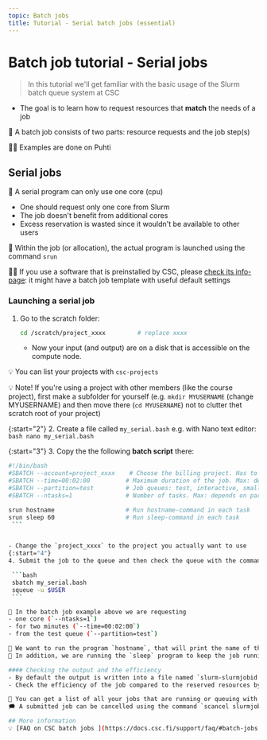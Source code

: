 ```yaml
---
topic: Batch jobs
title: Tutorial - Serial batch jobs (essential)
---
```


# Batch job tutorial - Serial jobs

> In this tutorial we'll get familiar with the basic usage of the Slurm batch queue system at CSC
- The goal is to learn how to request resources that **match** the needs of a job  

💬 A batch job consists of two parts: resource requests and the job step(s)

☝🏻 Examples are done on Puhti 

## Serial jobs

💬 A serial program can only use one core (cpu)
   - One should request only one core from Slurm
   - The job doesn't benefit from additional cores
   - Excess reservation is wasted since it wouldn't be available to other users

💬 Within the job (or allocation), the actual program is launched using the command `srun` 

☝🏻 If you use a software that is preinstalled by CSC, please [check its info-page](https://docs.csc.fi/apps/): it might have a batch job template with useful default settings

### Launching a serial job

1. Go to the scratch folder:
    ```bash
    cd /scratch/project_xxxx         # replace xxxx
    ```
    - Now your input (and output) are on a disk that is accessible on the compute node.
    
💡 You can list your projects with `csc-projects`

💡 Note! If you're using a project with other members (like the course project), first make a subfolder for yourself (e.g. `mkdir MYUSERNAME` (change MYUSERNAME) and then move there (`cd MYUSERNAME`) not to clutter thet scratch root of your project) 

{:start="2"}
2. Create a file called `my_serial.bash` e.g. with Nano text editor:
    ```bash
    nano my_serial.bash
    ```

{:start="3"}
3. Copy the the following **batch script** there: 

   ```bash
   #!/bin/bash
   #SBATCH --account=project_xxxx    # Choose the billing project. Has to be defined!
   #SBATCH --time=00:02:00          # Maximum duration of the job. Max: depends of the partition. 
   #SBATCH --partition=test         # Job queues: test, interactive, small, large, longrun, hugemem, hugemem_longrun
   #SBATCH --ntasks=1               # Number of tasks. Max: depends on partition.

   srun hostname                    # Run hostname-command in each task
   srun sleep 60                    # Run sleep-command in each task
    ```  


- Change the `project_xxxx` to the project you actually want to use
{:start="4"}
4. Submit the job to the queue and then check the queue with the commands:

    ```bash
    sbatch my_serial.bash
    squeue -u $USER
    ``` 

💬 In the batch job example above we are requesting 
- one core (`--ntasks=1`) 
- for two minutes (`--time=00:02:00`) 
- from the test queue (`--partition=test`)  

💬 We want to run the program `hostname`, that will print the name of the Puhti computing node that has been allocated for this particular job.  
💬 In addition, we are running the `sleep` program to keep the job running for an additional 60 seconds, in order to have time to monitor the job  

#### Checking the output and the efficiency
- By default the output is written into a file named `slurm-slurmjobid.out` where `slurmjobid` is the unique job ID
- Check the efficiency of the job compared to the reserved resources by issuing the command `seff slurmjobid` (replace `slurmjobid` with the job ID number from the `slurm-slurmjobid.out` file) 

💭 You can get a list of all your jobs that are running or queuing with the command `squeue -u $USER`  
🗯 A submitted job can be cancelled using the command `scancel slurmjobid` 

## More information
💡 [FAQ on CSC batch jobs ](https://docs.csc.fi/support/faq/#batch-jobs) in Docs CSC
